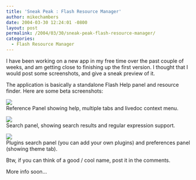 ```yaml
---
title: 'Sneak Peak : Flash Resource Manager'
author: mikechambers
date: 2004-03-30 12:24:01 -0800
layout: post
permalink: /2004/03/30/sneak-peak-flash-resource-manager/
categories:
  - Flash Resource Manager
---
```



I have been working on a new app in my free time over the past couple of weeks, and am getting close to finishing up the first version. I thought that I would post some screenshots, and give a sneak preview of it.

The application is basically a standalone Flash Help panel and resource finder. Here are some beta screenshots:  
<!--more-->

  
![][1]  
Reference Panel showing help, multiple tabs and livedoc context menu.

![][2]  
Search panel, showing search results and regular expression support.

![][3]  
Plugins search panel (you can add your own plugins) and preferences panel (showing theme tab).

Btw, if you can think of a good / cool name, post it in the comments.

More info soon...

 [1]: /mesh/files/helpapp/ref_scrn.gif
 [2]: /mesh/files/helpapp/search_scrn.gif
 [3]: /mesh/files/helpapp/pref_scrn.gif